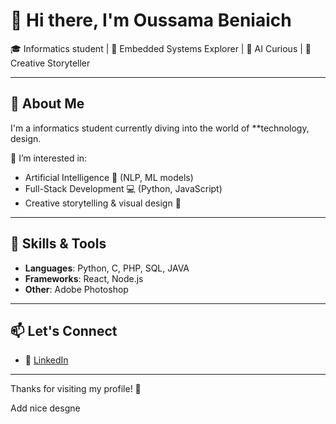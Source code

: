 # 👋 Hi there, I'm Oussama Beniaich

🎓 Informatics student | 🤖 Embedded Systems Explorer | 🧠 AI Curious | 🎨 Creative Storyteller

---

## 🚀 About Me

I'm a informatics student currently diving into the world of **technology, design.

🔐 I’m interested in:
- Artificial Intelligence 🤖 (NLP, ML models)
- Full-Stack Development 💻 (Python, JavaScript)
- Creative storytelling & visual design 🎨

---


## 🧠 Skills & Tools

- **Languages**: Python, C, PHP, SQL, JAVA
- **Frameworks**: React, Node.js
- **Other**: Adobe Photoshop 

---

## 📫 Let's Connect

- 💼 [LinkedIn]([https://www.linkedin.com](https://www.linkedin.com/in/oussama-beniaich-58aa0b222/)) 

---


Thanks for visiting my profile! 🙌

Add nice desgne
